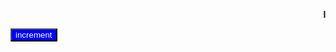 <!DOCTYPE html>
<html>
<head>
    <style type = "text/css">
          input#id{
              background-color:blue;
              color:white;
           }
    </style>
    <script type = "text/javascript">
           var i = 0;
           function increment(){
                  var in = i++;
                  document.getElementById("d").innerText = in;
           }
    </script>
</head>
<body>
    <p color = "red"><marquee direction = "left"><b>It's My First Web Page</b></marquee></p>
    <input id = "id" type = "button" value = "increment" onclick = "increment();"></input>
    <div id = "d"></div>
</body>
</html>
